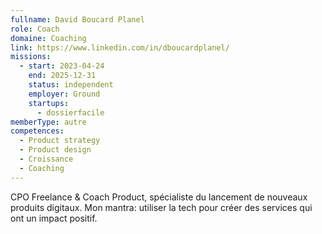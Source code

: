 ```yaml
---
fullname: David Boucard Planel
role: Coach
domaine: Coaching
link: https://www.linkedin.com/in/dboucardplanel/
missions:
  - start: 2023-04-24
    end: 2025-12-31
    status: independent
    employer: Ground
    startups:
      - dossierfacile
memberType: autre
competences:
  - Product strategy
  - Product design
  - Croissance
  - Coaching
---
```

CPO Freelance & Coach Product, spécialiste du lancement de nouveaux produits digitaux. Mon mantra: utiliser la tech pour créer des services qui ont un impact positif.
